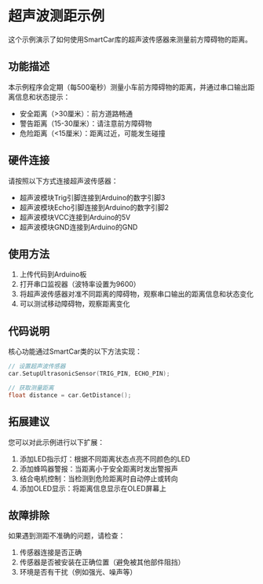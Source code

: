 # 超声波测距示例

这个示例演示了如何使用SmartCar库的超声波传感器来测量前方障碍物的距离。

## 功能描述

本示例程序会定期（每500毫秒）测量小车前方障碍物的距离，并通过串口输出距离信息和状态提示：

- 安全距离（>30厘米）：前方道路畅通
- 警告距离（15-30厘米）：请注意前方障碍物
- 危险距离（<15厘米）：距离过近，可能发生碰撞

## 硬件连接

请按照以下方式连接超声波传感器：

- 超声波模块Trig引脚连接到Arduino的数字引脚3
- 超声波模块Echo引脚连接到Arduino的数字引脚2
- 超声波模块VCC连接到Arduino的5V
- 超声波模块GND连接到Arduino的GND

## 使用方法

1. 上传代码到Arduino板
2. 打开串口监视器（波特率设置为9600）
3. 将超声波传感器对准不同距离的障碍物，观察串口输出的距离信息和状态变化
4. 可以测试移动障碍物，观察距离变化

## 代码说明

核心功能通过SmartCar类的以下方法实现：

```cpp
// 设置超声波传感器
car.SetupUltrasonicSensor(TRIG_PIN, ECHO_PIN);

// 获取测量距离
float distance = car.GetDistance();
```

## 拓展建议

您可以对此示例进行以下扩展：

1. 添加LED指示灯：根据不同距离状态点亮不同颜色的LED
2. 添加蜂鸣器警报：当距离小于安全距离时发出警报声
3. 结合电机控制：当检测到危险距离时自动停止或转向
4. 添加OLED显示：将距离信息显示在OLED屏幕上

## 故障排除

如果遇到测距不准确的问题，请检查：

1. 传感器连接是否正确
2. 传感器是否被安装在正确位置（避免被其他部件阻挡）
3. 环境是否有干扰（例如强光、噪声等） 
